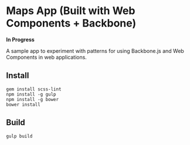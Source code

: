 # Maps App (Built with Web Components + Backbone)

**In Progress**

A sample app to experiment with patterns for using Backbone.js and Web Components in web applications.

## Install

    gem install scss-lint
    npm install -g gulp
    npm install -g bower
    bower install

## Build

    gulp build